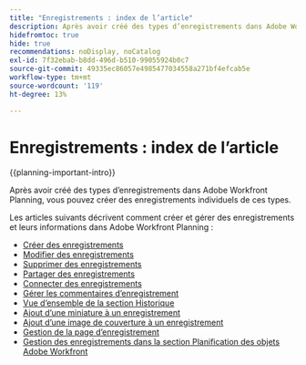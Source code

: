 ```yaml
---
title: "Enregistrements : index de l’article"
description: Après avoir créé des types d’enregistrements dans Adobe Workfront Planning, vous pouvez créer des enregistrements individuels de ces types. Les articles suivants décrivent comment créer et gérer des enregistrements et leurs informations dans Adobe Workfront Planning.
hidefromtoc: true
hide: true
recommendations: noDisplay, noCatalog
exl-id: 7f32ebab-b8dd-496d-b510-99055924b0c7
source-git-commit: 49335ec86057e4985477034558a271bf4efcab5e
workflow-type: tm+mt
source-wordcount: '119'
ht-degree: 13%

---
```


<!-- update the metadata with real information when making this available in TOC and in the left nav
---
title: The architecture and fields of Adobe Maestro
description: The following articles describe how you can create and manage records in Adobe Maestro. 
hidefromtoc: yes
author: Alina
feature: Work Management
role: User
hide: yes
---
-->

# Enregistrements : index de l’article

{{planning-important-intro}}

Après avoir créé des types d’enregistrements dans Adobe Workfront Planning, vous pouvez créer des enregistrements individuels de ces types.

Les articles suivants décrivent comment créer et gérer des enregistrements et leurs informations dans Adobe Workfront Planning :

* [Créer des enregistrements](/help/quicksilver/maestro/records/create-records.md)
* [Modifier des enregistrements](/help/quicksilver/maestro/records/edit-records.md)
* [Supprimer des enregistrements](/help/quicksilver/maestro/records/delete-records.md)
* [Partager des enregistrements](/help/quicksilver/maestro/records/share-records.md)
* [Connecter des enregistrements](/help/quicksilver/maestro/records/connect-records.md)
* [Gérer les commentaires d’enregistrement](/help/quicksilver/maestro/records/manage-record-comments.md)
* [Vue d’ensemble de la section Historique](/help/quicksilver/maestro/records/history-section-overview.md)
* [Ajout d’une miniature à un enregistrement](/help/quicksilver/maestro/records/add-thumbnails-to-records.md)
* [Ajout d’une image de couverture à un enregistrement](/help/quicksilver/maestro/records/add-a-cover-image-to-a-record.md)
* [Gestion de la page d’enregistrement](/help/quicksilver/maestro/records/manage-the-record-page.md)
* [Gestion des enregistrements dans la section Planification des objets Adobe Workfront](/help/quicksilver/maestro/records/manage-records-in-planning-section.md)
